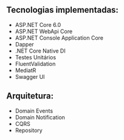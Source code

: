 ## Tecnologias implementadas:

- ASP.NET Core 6.0 
 - ASP.NET WebApi Core
 - ASP.NET Console Application Core
- Dapper
- .NET Core Native DI
- Testes Unitários
- FluentValidation
- MediatR
- Swagger UI

## Arquitetura:

- Domain Events
- Domain Notification
- CQRS
- Repository
